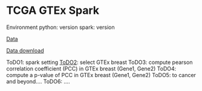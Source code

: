 # TCGA GTEx Spark

Environment
python: version
spark: version

[Data][data]

[Data download][data_download]

ToDO1: spark setting
[ToDO2]: select GTEx breast
ToDO3: compute pearson correlation coefficient (PCC) in GTEx breast (Gene1, Gene2)
ToDO4: compute a p-value of PCC in GTEx breast (Gene1, Gene2)
ToDO5: to cancer and beyond....
ToDO6: ....

[data]: https://xenabrowser.net/datapages/?dataset=TcgaTargetGtex_rsem_gene_tpm&host=https%3A%2F%2Ftoil.xenahubs.net&removeHub=https%3A%2F%2Fxena.treehouse.gi.ucsc.edu%3A443
[data_download]: https://toil-xena-hub.s3.us-east-1.amazonaws.com/download/TcgaTargetGtex_rsem_gene_tpm.gz
[ToDO2]: ToDO2.ipynb